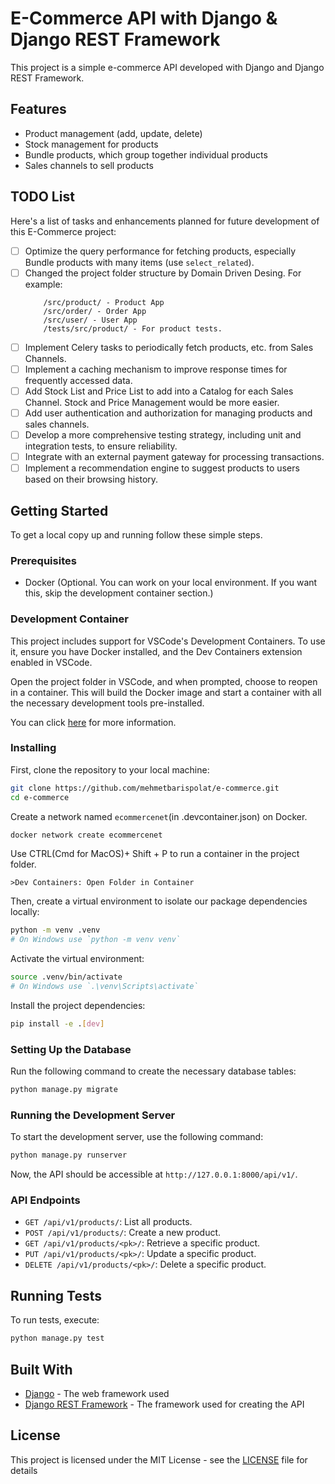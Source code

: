 # E-Commerce API with Django & Django REST Framework

This project is a simple e-commerce API developed with Django and Django REST Framework.

## Features

- Product management (add, update, delete)
- Stock management for products
- Bundle products, which group together individual products
- Sales channels to sell products

## TODO List

Here's a list of tasks and enhancements planned for future development of this E-Commerce project:

- [ ] Optimize the query performance for fetching products, especially Bundle products with many items (use `select_related`).
- [ ] Changed the project folder structure by Domain Driven Desing. For example: 
    ```
        /src/product/ - Product App
        /src/order/ - Order App
        /src/user/ - User App
        /tests/src/product/ - For product tests.
    ```
- [ ] Implement Celery tasks to periodically fetch products, etc. from Sales Channels.
- [ ] Implement a caching mechanism to improve response times for frequently accessed data.
- [ ] Add Stock List and Price List to add into a Catalog for each Sales Channel. Stock and Price Management would be more easier.
- [ ] Add user authentication and authorization for managing products and sales channels.
- [ ] Develop a more comprehensive testing strategy, including unit and integration tests, to ensure reliability.
- [ ] Integrate with an external payment gateway for processing transactions.
- [ ] Implement a recommendation engine to suggest products to users based on their browsing history.

## Getting Started

To get a local copy up and running follow these simple steps.

### Prerequisites

- Docker (Optional. You can work on your local environment. If you want this, skip the development container section.) 

### Development Container
This project includes support for VSCode's Development Containers. To use it, ensure you have Docker installed, and the Dev Containers extension enabled in VSCode.

Open the project folder in VSCode, and when prompted, choose to reopen in a container. This will build the Docker image and start a container with all the necessary development tools pre-installed.

You can click [here](https://code.visualstudio.com/docs/devcontainers/containers) for more information.

### Installing

First, clone the repository to your local machine:

```bash
git clone https://github.com/mehmetbarispolat/e-commerce.git
cd e-commerce
```

Create a network named `ecommercenet`(in .devcontainer.json) on Docker.

```bash
docker network create ecommercenet
```

Use CTRL(Cmd for MacOS)+ Shift + P to run a container in the project folder.

```
>Dev Containers: Open Folder in Container
```

Then, create a virtual environment to isolate our package dependencies locally:

```bash
python -m venv .venv
# On Windows use `python -m venv venv`
```

Activate the virtual environment:

```bash
source .venv/bin/activate
# On Windows use `.\venv\Scripts\activate`
```

Install the project dependencies:

```bash
pip install -e .[dev]
```

### Setting Up the Database

Run the following command to create the necessary database tables:

```bash
python manage.py migrate
```

### Running the Development Server

To start the development server, use the following command:

```bash
python manage.py runserver
```

Now, the API should be accessible at `http://127.0.0.1:8000/api/v1/`.

### API Endpoints

- `GET /api/v1/products/`: List all products.
- `POST /api/v1/products/`: Create a new product.
- `GET /api/v1/products/<pk>/`: Retrieve a specific product.
- `PUT /api/v1/products/<pk>/`: Update a specific product.
- `DELETE /api/v1/products/<pk>/`: Delete a specific product.


## Running Tests

To run tests, execute:

```bash
python manage.py test
```

## Built With

- [Django](https://www.djangoproject.com/) - The web framework used
- [Django REST Framework](https://www.django-rest-framework.org/) - The framework used for creating the API

## License

This project is licensed under the MIT License - see the [LICENSE](https://github.com/mehmetbarispolat/e-commerce/LICENSE) file for details
```